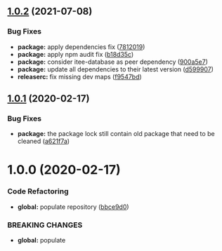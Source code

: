## [1.0.2](https://github.com/Itee/itee-elasticsearch/compare/v1.0.1...v1.0.2) (2021-07-08)


### Bug Fixes

* **package:** apply dependencies fix ([7812019](https://github.com/Itee/itee-elasticsearch/commit/78120191bdc52924266439ee37a9c04d174b8551))
* **package:** apply npm audit fix ([b18d35c](https://github.com/Itee/itee-elasticsearch/commit/b18d35cae7651ec379e72ee096f0024bcaca748c))
* **package:** consider itee-database as peer dependency ([900a5e7](https://github.com/Itee/itee-elasticsearch/commit/900a5e706d9cdd65866e80eb0a23e89e3b028eef))
* **package:** update all dependencies to their latest version ([d599907](https://github.com/Itee/itee-elasticsearch/commit/d599907fc0071352f6ced66945fe9184c24bee7b))
* **releaserc:** fix missing dev maps ([f9547bd](https://github.com/Itee/itee-elasticsearch/commit/f9547bd0ec9bcf3eef377917962a3fe16303ef58))

## [1.0.1](https://github.com/Itee/itee-elasticsearch/compare/v1.0.0...v1.0.1) (2020-02-17)


### Bug Fixes

* **package:** the package lock still contain old package that need to be cleaned ([a621f7a](https://github.com/Itee/itee-elasticsearch/commit/a621f7a6ab85c6626e6319ea859a89215283a736))

# 1.0.0 (2020-02-17)


### Code Refactoring

* **global:** populate repository ([bbce9d0](https://github.com/Itee/itee-elasticsearch/commit/bbce9d0ff0f0c953fd1feb46aede160782c51dd1))


### BREAKING CHANGES

* **global:** populate
